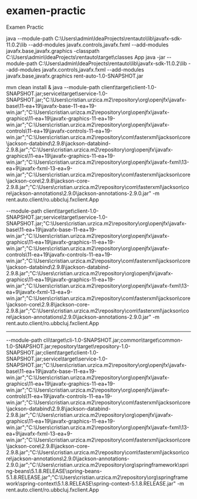 # examen-practic
Examen Practic

java --module-path C:\Users\admin\IdeaProjects\rentauto\lib\javafx-sdk-11.0.2\lib --add-modules javafx.controls,javafx.fxml --add-modules javafx.base,javafx.graphics -classpath C:\Users\admin\IdeaProjects\rentauto\target\classes App
java -jar --module-path C:\Users\admin\IdeaProjects\rentauto\lib\javafx-sdk-11.0.2\lib --add-modules javafx.controls,javafx.fxml --add-modules javafx.base,javafx.graphics rent-auto-1.0-SNAPSHOT.jar

mvn clean install & java --module-path client\target\client-1.0-SNAPSHOT.jar;service\target\service-1.0-SNAPSHOT.jar;"C:\Users\cristian.urzica\.m2\repository\org\openjfx\javafx-base\11-ea+19\javafx-base-11-ea+19-win.jar";"C:\Users\cristian.urizca\.m2\repository\org\openjfx\javafx-graphics\11-ea+19\javafx-graphics-11-ea+19-win.jar";"C:\Users\cristian.urzica\.m2\repository\org\openjfx\javafx-controls\11-ea+19\javafx-controls-11-ea+19-win.jar";"C:\Users\cristian.urzica\.m2\repository\com\fasterxml\jackson\core\jackson-databind\2.9.8\jackson-databind-2.9.8.jar";"C:\Users\cristian.urzica\.m2\repository\org\openjfx\javafx-graphics\11-ea+19\javafx-graphics-11-ea+19-win.jar";"C:\Users\cristian.urzica\.m2\repository\org\openjfx\javafx-fxml\13-ea+9\javafx-fxml-13-ea+9-win.jar";"C:\Users\cristian.urzica\.m2\repository\com\fasterxml\jackson\core\jackson-core\2.9.8\jackson-core-2.9.8.jar";"C:\Users\cristian.urzica\.m2\repository\com\fasterxml\jackson\core\jackson-annotations\2.9.0\jackson-annotations-2.9.0.jar" -m rent.auto.client/ro.ubbcluj.fxclient.App

--module-path client\target\client-1.0-SNAPSHOT.jar;service\target\service-1.0-SNAPSHOT.jar;"C:\Users\cristian.urzica\.m2\repository\org\openjfx\javafx-base\11-ea+19\javafx-base-11-ea+19-win.jar";"C:\Users\cristian.urizca\.m2\repository\org\openjfx\javafx-graphics\11-ea+19\javafx-graphics-11-ea+19-win.jar";"C:\Users\cristian.urzica\.m2\repository\org\openjfx\javafx-controls\11-ea+19\javafx-controls-11-ea+19-win.jar";"C:\Users\cristian.urzica\.m2\repository\com\fasterxml\jackson\core\jackson-databind\2.9.8\jackson-databind-2.9.8.jar";"C:\Users\cristian.urzica\.m2\repository\org\openjfx\javafx-graphics\11-ea+19\javafx-graphics-11-ea+19-win.jar";"C:\Users\cristian.urzica\.m2\repository\org\openjfx\javafx-fxml\13-ea+9\javafx-fxml-13-ea+9-win.jar";"C:\Users\cristian.urzica\.m2\repository\com\fasterxml\jackson\core\jackson-core\2.9.8\jackson-core-2.9.8.jar";"C:\Users\cristian.urzica\.m2\repository\com\fasterxml\jackson\core\jackson-annotations\2.9.0\jackson-annotations-2.9.0.jar" -m rent.auto.client/ro.ubbcluj.fxclient.App




_________________

--module-path
cli\target\cli-1.0-SNAPSHOT.jar;common\target\common-1.0-SNAPSHOT.jar;repository\target\repository-1.0-SNAPSHOT.jar;client\target\client-1.0-SNAPSHOT.jar;service\target\service-1.0-SNAPSHOT.jar;"C:\Users\cristian.urzica\.m2\repository\org\openjfx\javafx-base\11-ea+19\javafx-base-11-ea+19-win.jar";"C:\Users\cristian.urizca\.m2\repository\org\openjfx\javafx-graphics\11-ea+19\javafx-graphics-11-ea+19-win.jar";"C:\Users\cristian.urzica\.m2\repository\org\openjfx\javafx-controls\11-ea+19\javafx-controls-11-ea+19-win.jar";"C:\Users\cristian.urzica\.m2\repository\com\fasterxml\jackson\core\jackson-databind\2.9.8\jackson-databind-2.9.8.jar";"C:\Users\cristian.urzica\.m2\repository\org\openjfx\javafx-graphics\11-ea+19\javafx-graphics-11-ea+19-win.jar";"C:\Users\cristian.urzica\.m2\repository\org\openjfx\javafx-fxml\13-ea+9\javafx-fxml-13-ea+9-win.jar";"C:\Users\cristian.urzica\.m2\repository\com\fasterxml\jackson\core\jackson-core\2.9.8\jackson-core-2.9.8.jar";"C:\Users\cristian.urzica\.m2\repository\com\fasterxml\jackson\core\jackson-annotations\2.9.0\jackson-annotations-2.9.0.jar";"C:\Users\cristian.urzica\.m2\repository\org\springframework\spring-beans\5.1.8.RELEASE\spring-beans-5.1.8.RELEASE.jar";"C:\Users\cristian.urzica\.m2\repository\org\springframework\spring-context\5.1.8.RELEASE\spring-context-5.1.8.RELEASE.jar"
-m
rent.auto.client/ro.ubbcluj.fxclient.App